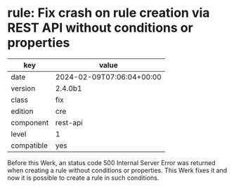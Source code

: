 [//]: # (werk v2)
# rule: Fix crash on rule creation via REST API without conditions or properties

key        | value
---------- | ---
date       | 2024-02-09T07:06:04+00:00
version    | 2.4.0b1
class      | fix
edition    | cre
component  | rest-api
level      | 1
compatible | yes

Before this Werk, an status code 500 Internal Server Error was returned when creating a
rule without conditions or properties. This Werk fixes it and now it is possible to create
a rule in such conditions.

